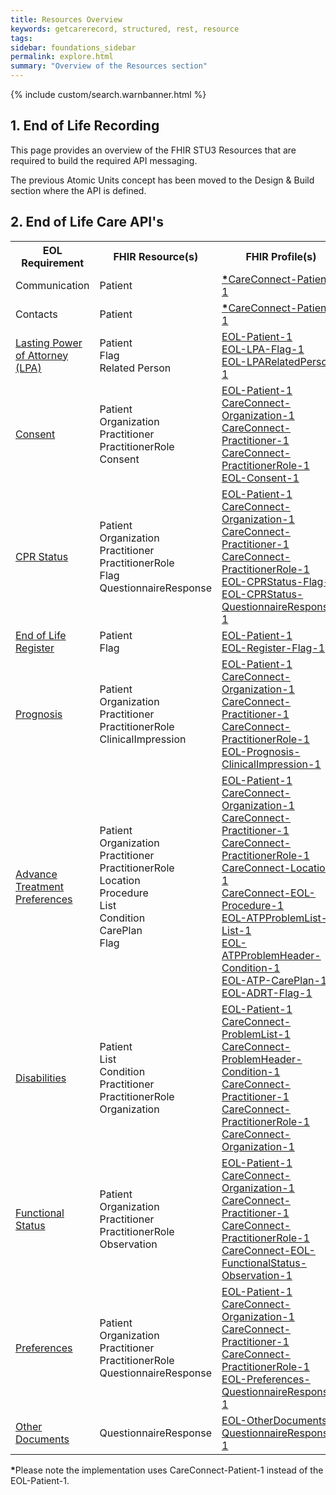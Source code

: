 ```yaml
---
title: Resources Overview
keywords: getcarerecord, structured, rest, resource
tags: 
sidebar: foundations_sidebar
permalink: explore.html
summary: "Overview of the Resources section"
---
```


{% include custom/search.warnbanner.html %}

## 1. End of Life Recording ##

This page provides an overview of the FHIR STU3 Resources that are required to build the required API messaging.

The previous Atomic Units concept has been moved to the Design & Build section where the API is defined.

## 2. End of Life Care API's ###

<table style="min-width:100%;width:100%">
<tr id="clinical">
<th style="width:33%;">EOL Requirement</th>
<th style="width:33%;">FHIR Resource(s)</th>
<th style="width:33%;">FHIR Profile(s)</th>
</tr>
<tr>
<td>Communication</td>
<td>Patient</td>
<td><a href="https://fhir.hl7.org.uk/STU3/StructureDefinition/CareConnect-Patient-1"><b>*</b>CareConnect-Patient-1</a></td>
</tr>
<tr>
<td>Contacts</td>
<td>Patient</td>
<td><a href="https://fhir.hl7.org.uk/STU3/StructureDefinition/CareConnect-Patient-1"><b>*</b>CareConnect-Patient-1</a></td>
</tr>
<tr>
<td><a href="api_eol_lastingpowerofattorney.html">Lasting Power of Attorney (LPA)</a></td>
<td>Patient<br/>Flag<br/>Related Person</td>
<td>
<a href="https://fhir.nhs.uk/STU3/StructureDefinition/EOL-Patient-1">EOL-Patient-1</a><br/>
<a href="https://fhir.nhs.uk/STU3/StructureDefinition/EOL-LPA-Flag-1">EOL-LPA-Flag-1</a><br/>
<a href="https://fhir.nhs.uk/STU3/StructureDefinition/EOL-LPA-RelatedPerson-1">EOL-LPARelatedPerson-1</a>
</td>
</tr>
<tr>
<td><a href="api_eol_consent.html">Consent</a></td>
<td>Patient<br/>Organization<br/>Practitioner<br/>PractitionerRole<br/>Consent<br/></td>
<td>
<a href="https://fhir.nhs.uk/STU3/StructureDefinition/EOL-Patient-1">EOL-Patient-1</a><br/>
<a href="https://fhir.hl7.org.uk/STU3/StructureDefinition/CareConnect-Organization-1">CareConnect-Organization-1</a><br/>
<a href="https://fhir.hl7.org.uk/STU3/StructureDefinition/CareConnect-Practitioner-1">CareConnect-Practitioner-1</a><br/>
<a href="https://fhir.hl7.org.uk/STU3/StructureDefinition/CareConnect-PractitionerRole-1">CareConnect-PractitionerRole-1 </a><br/>
<a href="https://fhir.nhs.uk/STU3/StructureDefinition/EOL-Consent-1">EOL-Consent-1</a>
</td>
</tr>
<tr>
<td><a href="api_eol_cprstatus.html">CPR Status</a></td>
<td>Patient<br/>Organization<br/>Practitioner<br/>PractitionerRole<br/>Flag<br/>QuestionnaireResponse<br/></td>
<td>
<a href="https://fhir.nhs.uk/STU3/StructureDefinition/EOL-Patient-1">EOL-Patient-1</a><br/>
<a href="https://fhir.hl7.org.uk/STU3/StructureDefinition/CareConnect-Organization-1">CareConnect-Organization-1</a><br/>
<a href="https://fhir.hl7.org.uk/STU3/StructureDefinition/CareConnect-Practitioner-1">CareConnect-Practitioner-1</a><br/>
<a href="https://fhir.hl7.org.uk/STU3/StructureDefinition/CareConnect-PractitionerRole-1">CareConnect-PractitionerRole-1</a><br/>
<a href="https://fhir.nhs.uk/STU3/StructureDefinition/EOL-CPRStatus-Flag-1">EOL-CPRStatus-Flag-1</a><br/>
<a href="https://fhir.nhs.uk/STU3/StructureDefinition/EOL-CPRStatus-QuestionnaireResponse-1">EOL-CPRStatus-QuestionnaireResponse-1</a>
</td>
</tr>
<tr>
<td><a href="api_eol_register.html">End of Life Register</a></td>
<td>Patient<br/>Flag</td>
<td>
<a href="https://fhir.nhs.uk/STU3/StructureDefinition/EOL-Patient-1">EOL-Patient-1</a><br/>
<a href="https://fhir.nhs.uk/STU3/StructureDefinition/EOL-Register-Flag-1">EOL-Register-Flag-1</a>
</td>
</tr>
<tr>
<td><a href="api_eol_prognosis.html">Prognosis</a></td>
<td>Patient<br/>Organization<br/>Practitioner<br/>PractitionerRole<br/>ClinicalImpression</td>
<td>
<a href="https://fhir.nhs.uk/STU3/StructureDefinition/EOL-Patient-1">EOL-Patient-1</a><br/>
<a href="https://fhir.hl7.org.uk/STU3/StructureDefinition/CareConnect-Organization-1">CareConnect-Organization-1</a><br/>
<a href="https://fhir.hl7.org.uk/STU3/StructureDefinition/CareConnect-Practitioner-1">CareConnect-Practitioner-1</a><br/>
<a href="https://fhir.hl7.org.uk/STU3/StructureDefinition/CareConnect-PractitionerRole-1">CareConnect-PractitionerRole-1</a><br/>
<a href="https://fhir.nhs.uk/STU3/StructureDefinition/EOL-Prognosis-ClinicalImpression-1">EOL-Prognosis-ClinicalImpression-1</a>
</td>
</tr>
<tr>
<td><a href="api_eol_atp.html">Advance Treatment Preferences</a></td>
<td>Patient<br/>Organization<br/>Practitioner<br/>PractitionerRole<br/>Location<br/>Procedure<br/>List<br/>Condition<br/>CarePlan<br/>Flag</td>
<td>
<a href="https://fhir.nhs.uk/STU3/StructureDefinition/EOL-Patient-1">EOL-Patient-1</a><br/>
<a href="https://fhir.hl7.org.uk/STU3/StructureDefinition/CareConnect-Organization-1">CareConnect-Organization-1</a><br/>
<a href="https://fhir.hl7.org.uk/STU3/StructureDefinition/CareConnect-Practitioner-1">CareConnect-Practitioner-1</a><br/>
<a href="https://fhir.hl7.org.uk/STU3/StructureDefinition/CareConnect-PractitionerRole-1">CareConnect-PractitionerRole-1</a><br/>
<a href="https://fhir.hl7.org.uk/STU3/StructureDefinition/CareConnect-Location-1">CareConnect-Location-1</a><br/>
<a href="https://fhir.nhs.uk/STU3/StructureDefinition/CareConnect-EOL-Procedure-1">CareConnect-EOL-Procedure-1</a><br/>
<a href="https://fhir.nhs.uk/STU3/StructureDefinition/EOL-ATPProblemList-List-1">EOL-ATPProblemList-List-1</a><br/>
<a href="https://fhir.nhs.uk/STU3/StructureDefinition/EOL-ATPProblemHeader-Condition-1">EOL-ATPProblemHeader-Condition-1</a><br/>
<a href="https://fhir.nhs.uk/STU3/StructureDefinition/EOL-ATP-CarePlan-1">EOL-ATP-CarePlan-1</a><br/>
<a href="https://fhir.nhs.uk/STU3/StructureDefinition/EOL-ADRT-Flag-1">EOL-ADRT-Flag-1</a><br/>
</td>
</tr>
<tr>
<td><a href="api_eol_disabilities.html">Disabilities</a></td>
<td>Patient<br/>List<br/>Condition<br/>Practitioner<br/>PractitionerRole<br/>Organization<br/></td>
<td>
<a href="https://fhir.nhs.uk/STU3/StructureDefinition/EOL-Patient-1">EOL-Patient-1</a><br/>
<a href="https://fhir.hl7.org.uk/STU3/StructureDefinition/CareConnect-ProblemList-1">CareConnect-ProblemList-1</a><br/>
<a href="https://fhir.hl7.org.uk/STU3/StructureDefinition/CareConnect-ProblemHeader-Condition-1">CareConnect-ProblemHeader-Condition-1</a><br/>
<a href="https://fhir.hl7.org.uk/STU3/StructureDefinition/CareConnect-Practitioner-1">CareConnect-Practitioner-1</a><br/>
<a href="https://fhir.hl7.org.uk/STU3/StructureDefinition/CareConnect-PractitionerRole-1">CareConnect-PractitionerRole-1</a><br/>
<a href="https://fhir.hl7.org.uk/STU3/StructureDefinition/CareConnect-Organization-1">CareConnect-Organization-1</a>
</td>
</tr>
<tr>
<td><a href="api_eol_functionalstatus.html">Functional Status</a></td>
<td>Patient<br/>Organization<br/>Practitioner<br/>PractitionerRole<br/>Observation</td>
<td>
<a href="https://fhir.nhs.uk/STU3/StructureDefinition/EOL-Patient-1">EOL-Patient-1</a><br/>
<a href="https://fhir.hl7.org.uk/STU3/StructureDefinition/CareConnect-Organization-1">CareConnect-Organization-1</a><br/>
<a href="https://fhir.hl7.org.uk/STU3/StructureDefinition/CareConnect-Practitioner-1">CareConnect-Practitioner-1</a><br/>
<a href="https://fhir.hl7.org.uk/STU3/StructureDefinition/CareConnect-PractitionerRole-1">CareConnect-PractitionerRole-1</a><br/>
<a href="https://fhir.nhs.uk/STU3/StructureDefinition/CareConnect-EOL-FunctionalStatus-Observation-1">CareConnect-EOL-FunctionalStatus-Observation-1</a>
</td>
</tr>
<tr>
<td><a href="api_eol_preferences.html">Preferences</a></td>
<td>Patient<br/>Organization<br/>Practitioner<br/>PractitionerRole<br/>QuestionnaireResponse</td>
<td>
<a href="https://fhir.nhs.uk/STU3/StructureDefinition/EOL-Patient-1">EOL-Patient-1</a><br/>
<a href="https://fhir.hl7.org.uk/STU3/StructureDefinition/CareConnect-Organization-1">CareConnect-Organization-1</a><br/>
<a href="https://fhir.hl7.org.uk/STU3/StructureDefinition/CareConnect-Practitioner-1">CareConnect-Practitioner-1</a><br/>
<a href="https://fhir.hl7.org.uk/STU3/StructureDefinition/CareConnect-PractitionerRole-1">CareConnect-PractitionerRole-1</a><br/>
<a href="https://fhir.nhs.uk/STU3/StructureDefinition/EOL-Preferences-QuestionnaireResponse-1">EOL-Preferences-QuestionnaireResponse-1</a>
</td>
</tr>
<tr>
<td><a href="api_eol_otherdocuments.html">Other Documents</a></td>
<td>QuestionnaireResponse</td>
<td><a href="https://fhir.nhs.uk/STU3/StructureDefinition/EOL-OtherDocuments-QuestionnaireResponse-1">EOL-OtherDocuments-QuestionnaireResponse-1</a></td>
</tr>
</table>

<b>*</b>Please note the implementation uses CareConnect-Patient-1 instead of the EOL-Patient-1.